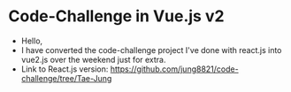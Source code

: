 # Code-Challenge in Vue.js v2

- Hello,
- I have converted the code-challenge project I've done with react.js into vue2.js over the weekend just for extra.
- Link to React.js version: https://github.com/jung8821/code-challenge/tree/Tae-Jung
